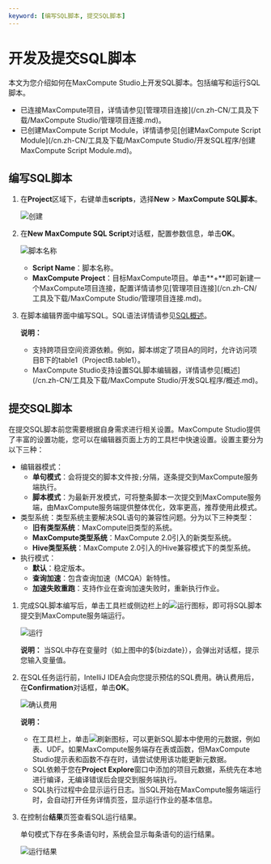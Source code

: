 ```yaml
---
keyword: [编写SQL脚本, 提交SQL脚本]
---
```


# 开发及提交SQL脚本

本文为您介绍如何在MaxCompute Studio上开发SQL脚本。包括编写和运行SQL脚本。

-   已连接MaxCompute项目，详情请参见[管理项目连接](/cn.zh-CN/工具及下载/MaxCompute Studio/管理项目连接.md)。
-   已创建MaxCompute Script Module，详情请参见[创建MaxCompute Script Module](/cn.zh-CN/工具及下载/MaxCompute Studio/开发SQL程序/创建MaxCompute Script Module.md)。

## 编写SQL脚本

1.  在**Project**区域下，右键单击**scripts**，选择**New** \> **MaxCompute SQL脚本**。

    ![创建](https://static-aliyun-doc.oss-cn-hangzhou.aliyuncs.com/assets/img/zh-CN/7070380061/p1845.png)

2.  在**New MaxCompute SQL Script**对话框，配置参数信息，单击**OK**。

    ![脚本名称](https://static-aliyun-doc.oss-cn-hangzhou.aliyuncs.com/assets/img/zh-CN/1445819951/p1846.png)

    -   **Script Name**：脚本名称。
    -   **MaxCompute Project**：目标MaxCompute项目。单击**+**即可新建一个MaxCompute项目连接，配置详情请参见[管理项目连接](/cn.zh-CN/工具及下载/MaxCompute Studio/管理项目连接.md)。
3.  在脚本编辑界面中编写SQL。SQL语法详情请参见[SQL概述](/cn.zh-CN/开发/SQL及函数/SQL概述.md)。

    **说明：**

    -   支持跨项目空间资源依赖。例如，脚本绑定了项目A的同时，允许访问项目B下的table1（ProjectB.table1）。
    -   MaxCompute Studio支持设置SQL脚本编辑器，详情请参见[概述](/cn.zh-CN/工具及下载/MaxCompute Studio/开发SQL程序/概述.md)。

## 提交SQL脚本

在提交SQL脚本前您需要根据自身需求进行相关设置。MaxCompute Studio提供了丰富的设置功能，您可以在编辑器页面上方的工具栏中快速设置。设置主要分为以下三种：

-   编辑器模式：
    -   **单句模式**：会将提交的脚本文件按`;`分隔，逐条提交到MaxCompute服务端执行。
    -   **脚本模式**：为最新开发模式，可将整条脚本一次提交到MaxCompute服务端，由MaxCompute服务端提供整体优化，效率更高，推荐使用此模式。
-   类型系统：类型系统主要解决SQL语句的兼容性问题。分为以下三种类型：
    -   **旧有类型系统**：MaxCompute旧类型的系统。
    -   **MaxCompute类型系统**：MaxCompute 2.0引入的新类型系统。
    -   **Hive类型系统**：MaxCompute 2.0引入的Hive兼容模式下的类型系统。
-   执行模式：
    -   **默认**：稳定版本。
    -   **查询加速**：包含查询加速（MCQA）新特性。
    -   **加速失败重跑**：支持作业在查询加速失败时，重新执行作业。

1.  完成SQL脚本编写后，单击工具栏或侧边栏上的![运行](https://static-aliyun-doc.oss-cn-hangzhou.aliyuncs.com/assets/img/zh-CN/1445819951/p95128.png)图标，即可将SQL脚本提交到MaxCompute服务端运行。

    ![运行](https://static-aliyun-doc.oss-cn-hangzhou.aliyuncs.com/assets/img/zh-CN/7070380061/p1916.png)

    **说明：** 当SQL中存在变量时（如上图中的$\{bizdate\}），会弹出对话框，提示您输入变量值。

2.  在SQL任务运行前，IntelliJ IDEA会向您提示预估的SQL费用。确认费用后，在**Confirmation**对话框，单击**OK**。

    ![确认费用](https://static-aliyun-doc.oss-cn-hangzhou.aliyuncs.com/assets/img/zh-CN/1445819951/p38172.png)

    **说明：**

    -   在工具栏上，单击![刷新](https://static-aliyun-doc.oss-cn-hangzhou.aliyuncs.com/assets/img/zh-CN/1445819951/p95126.png)图标，可以更新SQL脚本中使用的元数据，例如表、UDF。如果MaxCompute服务端存在表或函数，但MaxCompute Studio提示表和函数不存在时，请尝试使用该功能更新元数据。
    -   SQL依赖于您在**Project Explore**窗口中添加的项目元数据，系统先在本地进行编译，无编译错误后会提交到服务端执行。
    -   SQL执行过程中会显示运行日志。当SQL开始在MaxCompute服务端运行时，会自动打开任务详情页签，显示运行作业的基本信息。
3.  在控制台**结果**页签查看SQL运行结果。

    单句模式下存在多条语句时，系统会显示每条语句的运行结果。

    ![运行结果](https://static-aliyun-doc.oss-cn-hangzhou.aliyuncs.com/assets/img/zh-CN/4401380061/p1920.png)


